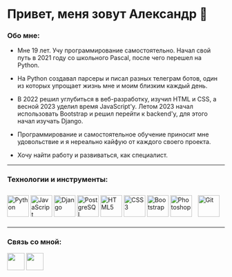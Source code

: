 # Привет, меня зовут Александр 👋

### Обо мне:
- Мне 19 лет. Учу программирование самостоятельно. Начал свой путь в 2021 году со школьного Pascal, после чего перешел на Python.

- На Python создавал парсеры и писал разных телеграм ботов, один из которых упрощает жизнь мне и моим близким каждый день.

- В 2022 решил углубиться в веб-разработку, изучил HTML и CSS, а весной 2023 уделил время JavaScript'у. Летом 2023 начал использовать Bootstrap и решил перейти к backend'у, для этого начал изучать Django.

- Программирование и самостоятельное обучение приносит мне удовольствие и я нереально кайфую от каждого своего проекта.

- Хочу найти работу и развиваться, как специалист.

---

### Технологии и инструменты:
<div align="left">
  <a href="https://www.python.org/" target="_blank"><img src="https://profilinator.rishav.dev/skills-assets/python-original.svg" alt="Python" height="50" /></a>
  <a href="https://www.javascript.com/" target="_blank"><img src="https://profilinator.rishav.dev/skills-assets/javascript-original.svg" alt="JavaScript" height="50" /></a>
  <a href="https://www.djangoproject.com/" target="_blank"><img src="https://profilinator.rishav.dev/skills-assets/django-original.svg" alt="Django" height="50" /></a>  
  <a href="https://www.postgresql.org/" target="_blank"><img src="https://profilinator.rishav.dev/skills-assets/postgresql-original-wordmark.svg" alt="PostgreSQL" height="50" /></a>
  <a href="https://en.wikipedia.org/wiki/HTML5" target="_blank"><img src="https://profilinator.rishav.dev/skills-assets/html5-original-wordmark.svg" alt="HTML5" height="50" /></a>
  <a href="https://www.w3schools.com/css/" target="_blank"><img src="https://profilinator.rishav.dev/skills-assets/css3-original-wordmark.svg" alt="CSS3" height="50" /></a>
  <a href="https://getbootstrap.com/docs/3.4/javascript/" target="_blank"><img src="https://profilinator.rishav.dev/skills-assets/bootstrap-plain.svg" alt="Bootstrap" height="50" /></a>  
  <a href="https://www.adobe.com/in/products/photoshop.html" target="_blank"><img src="https://upload.wikimedia.org/wikipedia/commons/a/af/Adobe_Photoshop_CC_icon.svg" alt="Photoshop" height="50" /></a> 
  <a href="https://github.com/" target="_blank"><img style="margin: 10px" src="https://profilinator.rishav.dev/skills-assets/git-scm-icon.svg" alt="Git" height="50" /></a>
</div>

---

### Связь со мной:
<p align="left">
  <a href="http://www.instagram.com/sasha_oshkov" target="_blank" rel="noreferrer"><img src="https://raw.githubusercontent.com/danielcranney/readme-generator/main/public/icons/socials/instagram.svg"  height="40" /></a>
  <a href="https://t.me/oshkov" target="_blank" rel="noreferrer"><img src="https://upload.wikimedia.org/wikipedia/commons/8/82/Telegram_logo.svg"  height="40" /></a></p>
